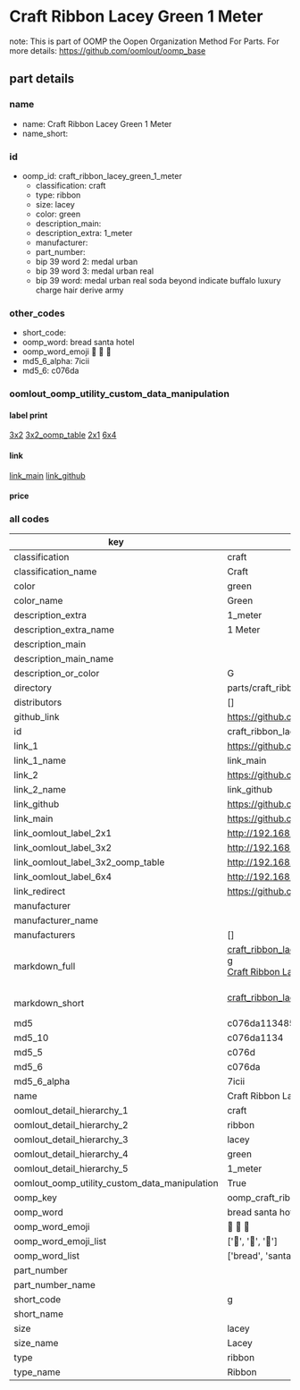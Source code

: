 # Craft Ribbon Lacey Green 1 Meter  

note: This is part of OOMP the Oopen Organization Method For Parts. For more details: https://github.com/oomlout/oomp_base

##  part details
  







### name
* name: Craft Ribbon Lacey Green 1 Meter
* name_short: 
### id
* oomp_id: craft_ribbon_lacey_green_1_meter
  * classification: craft
  * type: ribbon
  * size: lacey
  * color: green
  * description_main: 
  * description_extra: 1_meter
  * manufacturer: 
  * part_number: 
  * bip 39 word 2: medal urban
  * bip 39 word 3: medal urban real
  * bip 39 word: medal urban real soda beyond indicate buffalo luxury charge hair derive army

### other_codes
* short_code: 
* oomp_word: bread santa hotel
* oomp_word_emoji :bread: :santa: :hotel:
* md5_6_alpha: 7icii
* md5_6: c076da






### oomlout_oomp_utility_custom_data_manipulation
#### label print
[3x2](http://192.168.1.245:1112/?label=oomp%207icii)
[3x2_oomp_table](http://192.168.1.108:1112/?label=oomp%207icii)
[2x1](http://192.168.1.242:1112/?label=oomp%207icii)
[6x4](http://192.168.1.55:1112/?label=oomp%207icii)    

#### link

[link_main](https://github.com/oomlout/oomlout_oomp_version_1_messy/tree/main/parts/craft_ribbon_lacey_green_1_meter) [link_github](https://github.com/oomlout/oomlout_oomp_version_1_messy/tree/main/parts/craft_ribbon_lacey_green_1_meter)                             

#### price







### all codes 
| key | value |  
| --- | --- |  
| classification | craft |  
| classification_name | Craft |  
| color | green |  
| color_name | Green |  
| description_extra | 1_meter |  
| description_extra_name | 1 Meter |  
| description_main |  |  
| description_main_name |  |  
| description_or_color | G  |  
| directory | parts/craft_ribbon_lacey_green_1_meter |  
| distributors | [] |  
| github_link | https://github.com/oomlout/oomlout_oomp_part_src/tree/main/parts/craft_ribbon_lacey_green_1_meter |  
| id | craft_ribbon_lacey_green_1_meter |  
| link_1 | https://github.com/oomlout/oomlout_oomp_version_1_messy/tree/main/parts/craft_ribbon_lacey_green_1_meter |  
| link_1_name | link_main |  
| link_2 | https://github.com/oomlout/oomlout_oomp_version_1_messy/tree/main/parts/craft_ribbon_lacey_green_1_meter |  
| link_2_name | link_github |  
| link_github | https://github.com/oomlout/oomlout_oomp_version_1_messy/tree/main/parts/craft_ribbon_lacey_green_1_meter |  
| link_main | https://github.com/oomlout/oomlout_oomp_version_1_messy/tree/main/parts/craft_ribbon_lacey_green_1_meter |  
| link_oomlout_label_2x1 | http://192.168.1.242:1112/?label=oomp%207icii |  
| link_oomlout_label_3x2 | http://192.168.1.245:1112/?label=oomp%207icii |  
| link_oomlout_label_3x2_oomp_table | http://192.168.1.108:1112/?label=oomp%207icii |  
| link_oomlout_label_6x4 | http://192.168.1.55:1112/?label=oomp%207icii |  
| link_redirect | https://github.com/oomlout/oomlout_oomp_version_1_messy/tree/main/parts/craft_ribbon_lacey_green_1_meter |  
| manufacturer |  |  
| manufacturer_name |  |  
| manufacturers | [] |  
| markdown_full | [craft_ribbon_lacey_green_1_meter](none)<br>[g](none)<br>[Craft Ribbon Lacey Green 1 Meter](none)<br><br> |  
| markdown_short | [craft_ribbon_lacey_green_1_meter](none)<br><br> |  
| md5 | c076da11348543b5cb8aece365fbd452 |  
| md5_10 | c076da1134 |  
| md5_5 | c076d |  
| md5_6 | c076da |  
| md5_6_alpha | 7icii |  
| name | Craft Ribbon Lacey Green 1 Meter |  
| oomlout_detail_hierarchy_1 | craft |  
| oomlout_detail_hierarchy_2 | ribbon |  
| oomlout_detail_hierarchy_3 | lacey |  
| oomlout_detail_hierarchy_4 | green |  
| oomlout_detail_hierarchy_5 | 1_meter |  
| oomlout_oomp_utility_custom_data_manipulation | True |  
| oomp_key | oomp_craft_ribbon_lacey_green_1_meter |  
| oomp_word | bread santa hotel |  
| oomp_word_emoji | :bread: :santa: :hotel: |  
| oomp_word_emoji_list | [':bread:', ':santa:', ':hotel:'] |  
| oomp_word_list | ['bread', 'santa', 'hotel'] |  
| part_number |  |  
| part_number_name |  |  
| short_code | g |  
| short_name |  |  
| size | lacey |  
| size_name | Lacey |  
| type | ribbon |  
| type_name | Ribbon |  
